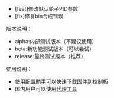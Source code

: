 
- [feat]修改默认轮子PID参数
- [fix]修复bin合成错误

版本说明：
- alpha:内部测试版本（不建议使用）
- beta:新功能测试版本（可以尝试）
- release:最终测试版本（推荐）

使用说明：
- 使用[配置助手](https://github.com/fishros/fishbot_tool)可以快速下载固件到控制板
- 国内用户可以使用[代理工具](http://github.fishros.org)